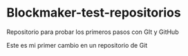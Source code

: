 # Blockmaker-test-repositorios
Repositorio para probar los primeros pasos con GIt y GitHub

Este es mi primer cambio en un repositorio de Git
